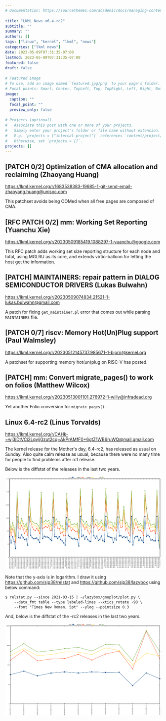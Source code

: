 ```yaml
---
# Documentation: https://sourcethemes.com/academic/docs/managing-content/

title: "LKML News v6.4-rc2"
subtitle: ""
summary: ""
authors: []
tags: ["linux", "kernel", "lkml", "news"]
categories: ["lkml news"]
date: 2023-05-09T07:31:35-07:00
lastmod: 2023-05-09T07:31:35-07:00
featured: false
draft: false

# Featured image
# To use, add an image named `featured.jpg/png` to your page's folder.
# Focal points: Smart, Center, TopLeft, Top, TopRight, Left, Right, BottomLeft, Bottom, BottomRight.
image:
  caption: ""
  focal_point: ""
  preview_only: false

# Projects (optional).
#   Associate this post with one or more of your projects.
#   Simply enter your project's folder or file name without extension.
#   E.g. `projects = ["internal-project"]` references `content/project/deep-learning/index.md`.
#   Otherwise, set `projects = []`.
projects: []
---
```


[PATCH 0/2] Optimization of CMA allocation and reclaiming (Zhaoyang Huang)
--------------------------------------------------------------------------

https://lkml.kernel.org/r/1683538383-19685-1-git-send-email-zhaoyang.huang@unisoc.com

This patchset avoids being OOMed when all free pages are composed of CMA.


[RFC PATCH 0/2] mm: Working Set Reporting (Yuanchu Xie)
-------------------------------------------------------

https://lkml.kernel.org/r/20230509185419.1088297-1-yuanchu@google.com

This RFC patch adds working set size reporting structure for each node and
total, using MGLRU as its core, and extends virtio-balloon for letting the host
get the information.


[PATCH] MAINTAINERS: repair pattern in DIALOG SEMICONDUCTOR DRIVERS (Lukas Bulwahn)
-----------------------------------------------------------------------------------

https://lkml.kernel.org/r/20230509074834.21521-1-lukas.bulwahn@gmail.com

A patch for fixing `get_maintainer.pl` error that comes out while parsing
`MAINTAINERS` file.


[PATCH 0/7] riscv: Memory Hot(Un)Plug support (Paul Walmsley)
-------------------------------------------------------------

https://lkml.kernel.org/r/20230512145737.985671-1-bjorn@kernel.org

A patchset for supporting memory hot(un)plug on RISC-V has posted.


[PATCH] mm: Convert migrate_pages() to work on folios (Matthew Wilcox)
----------------------------------------------------------------------

https://lkml.kernel.org/r/20230513001101.276972-1-willy@infradead.org

Yet another Folio conversion for `migrate_pages()`.


Linux 6.4-rc2 (Linus Torvalds)
------------------------------

https://lkml.kernel.org/r/CAHk-=wj3jDtVCi2LqyijGzut2cq=AkPrAMfF0+6gtZ1WB6ruWQ@mail.gmail.com

The kernel release for the Mother's day, 6.4-rc2, has released as usual on
Sunday.  Also quite calm release as usual, because there were no many time for
people to find problems after rc1 release.

Below is the diffstat of the releases in the last two years.

![Kernel release stat](/img/kernel_release_stat/v5.12-rc5..v6.4-rc2.png)

Note that the y-axis is in logarithm.  I draw it using
https://github.com/sjp38/relstat and https://github.com/sjp38/lazybox using
below command:

    $ relstat.py --since 2021-03-15 | ~/lazybox/gnuplot/plot.py \
	    --data_fmt table --type labeled-lines --xtics_rotate -90 \
	    --font "Times New Roman, 5pt" --ylog --pointsize 0.3


And, below is the diffstat of the -rc2 releases in the last two years.

![rc2 release stat](/img/kernel_release_stat/v6.4-rc2-only.png)
